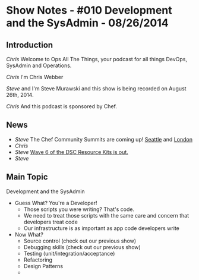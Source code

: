 Show Notes - #010 Development and the SysAdmin  - 08/26/2014
===========================

Introduction
------------
*Chris* Welcome to Ops All The Things, your podcast for all things DevOps, SysAdmin and Operations.

*Chris* I'm Chris Webber

*Steve* and I'm Steve Murawski and this show is being recorded on August 26th, 2014.

*Chris* And this podcast is sponsored by Chef.

News
----
* *Steve* The Chef Community Summits are coming up!  [Seattle](http://www.getchef.com/blog/event/chef-community-summit/) and [London](http://www.getchef.com/blog/event/chef-community-summit-london/)
* *Chris*
* *Steve* [Wave 6 of the DSC Resource Kits is out.](http://blogs.msdn.com/b/powershell/archive/2014/08/20/dsc-resource-kit-wave-6-is-here.aspx)
* *Steve* 

Main Topic
----------
Development and the SysAdmin

* Guess What?  You're a Developer!
  * Those scripts you were writing?  That's code.
  * We need to treat those scripts with the same care and concern that developers treat code
  * Our infrastructure is as important as app code developers write
* Now What?
  * Source control (check out our previous show)
  * Debugging skills (check out our previous show)
  * Testing (unit/integration/acceptance)
  * Refactoring
  * Design Patterns
  * 
